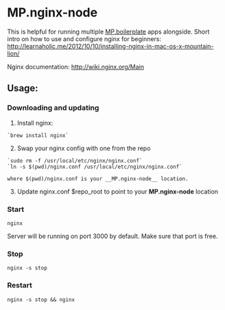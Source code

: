 # MP.nginx-node

This is helpful for running multiple [MP.boilerplate](https://github.com/moviepilot/mp.boilerplate) apps alongside.
Short intro on how to use and configure nginx for beginners: http://learnaholic.me/2012/10/10/installing-nginx-in-mac-os-x-mountain-lion/

Nginx documentation: http://wiki.nginx.org/Main

## Usage:

### Downloading and updating

  1. Install nginx:

    `brew install nginx`

  2. Swap your nginx config with one from the repo

    `sudo rm -f /usr/local/etc/nginx/nginx.conf`
    `ln -s $(pwd)/nginx.conf /usr/local/etc/nginx/nginx.conf`

    where $(pwd)/nginx.conf is your __MP.nginx-node__ location.

  3. Update nginx.conf $repo_root to point to your __MP.nginx-node__ location

### Start

  `nginx`

  Server will be running on port 3000 by default. Make sure that port is free.

### Stop

  `nginx -s stop`

### Restart

  `nginx -s stop && nginx`

